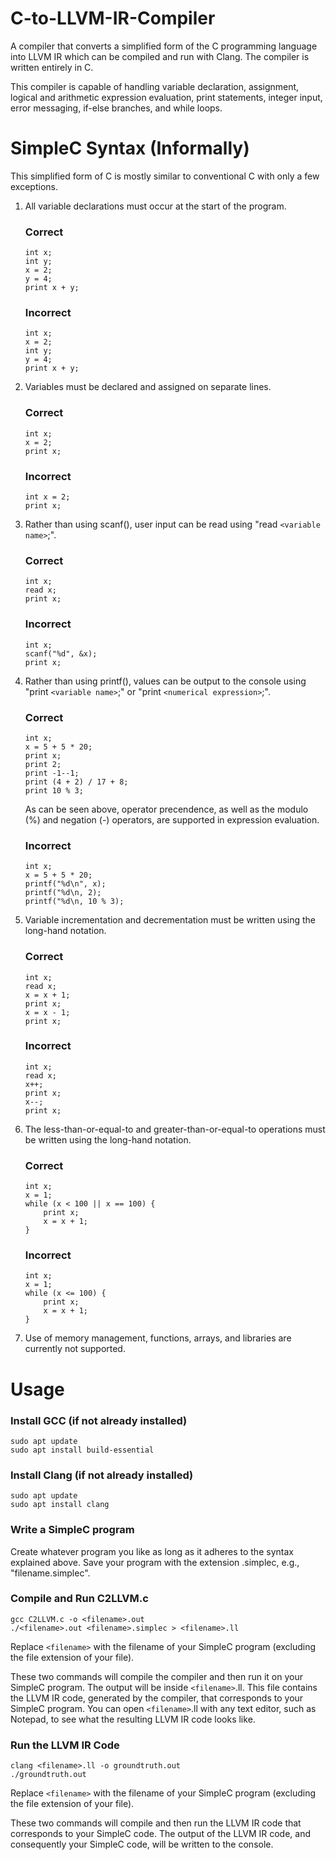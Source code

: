 # C-to-LLVM-IR-Compiler
A compiler that converts a simplified form of the C programming language into LLVM IR which can be compiled and run with Clang. The compiler is written entirely in C.

This compiler is capable of handling variable declaration, assignment, logical and arithmetic expression evaluation, print statements, integer input, error messaging, if-else branches, and while loops.

# SimpleC Syntax (Informally)
This simplified form of C is mostly similar to conventional C with only a few exceptions.

1.	All variable declarations must occur at the start of the program.
	### Correct
	```
	int x;
	int y;
	x = 2;
	y = 4;
	print x + y;
	```
	### Incorrect
	```
	int x;
	x = 2;
	int y;
	y = 4;
	print x + y;
	```
2.	Variables must be declared and assigned on separate lines.
	### Correct
	```
	int x;
	x = 2;
	print x;
	```
	### Incorrect
	```
	int x = 2;
	print x;
	```
3.	Rather than using scanf(), user input can be read using "read `<variable name>`;".
	### Correct
	```
	int x;
	read x;
	print x;
	```
	### Incorrect
	```
	int x;
	scanf("%d", &x);
	print x;
	```
4.	Rather than using printf(), values can be output to the console using "print `<variable name>`;" or "print `<numerical expression>`;".
	### Correct
	```
	int x;
	x = 5 + 5 * 20;
	print x;
	print 2;
	print -1--1;
	print (4 + 2) / 17 + 8;
	print 10 % 3;
	```
	As can be seen above, operator precendence, as well as the modulo (%) and negation (-) operators, are supported in expression evaluation.
	### Incorrect
	```
	int x;
	x = 5 + 5 * 20;
	printf("%d\n", x);
	printf("%d\n, 2);
	printf("%d\n, 10 % 3);
	```
5.	Variable incrementation and decrementation must be written using the long-hand notation.
	### Correct
	```
	int x;
	read x;
	x = x + 1;
	print x;
	x = x - 1;
	print x;
	```
	### Incorrect
	```
	int x;
	read x;
	x++;
	print x;
	x--;
	print x;
	```
6.	The less-than-or-equal-to and greater-than-or-equal-to operations must be written using the long-hand notation.
	### Correct
	```
	int x;
	x = 1;
	while (x < 100 || x == 100) {
		print x;
		x = x + 1;
	}
	```
	### Incorrect
	```
	int x;
	x = 1;
	while (x <= 100) {
		print x;
		x = x + 1;
	}
	```
7.	Use of memory management, functions, arrays, and libraries are currently not supported.
# Usage
### Install GCC (if not already installed)
```
sudo apt update
sudo apt install build-essential
```
### Install Clang (if not already installed)
```
sudo apt update
sudo apt install clang
```
### Write a SimpleC program
Create whatever program you like as long as it adheres to the syntax explained above. Save your program with the extension .simplec, e.g., "filename.simplec".
### Compile and Run C2LLVM.c
```
gcc C2LLVM.c -o <filename>.out
./<filename>.out <filename>.simplec > <filename>.ll
```
Replace `<filename>` with the filename of your SimpleC program (excluding the file extension of your file).

These two commands will compile the compiler and then run it on your SimpleC program. The output will be inside `<filename>`.ll. This file contains the LLVM IR code, generated by the compiler, that corresponds to your SimpleC program. You can open `<filename>`.ll with any text editor, such as Notepad, to see what the resulting LLVM IR code looks like.
### Run the LLVM IR Code
```
clang <filename>.ll -o groundtruth.out
./groundtruth.out
```
Replace `<filename>` with the filename of your SimpleC program (excluding the file extension of your file).

These two commands will compile and then run the LLVM IR code that corresponds to your SimpleC code. The output of the LLVM IR code, and consequently your SimpleC code, will be written to the console.
